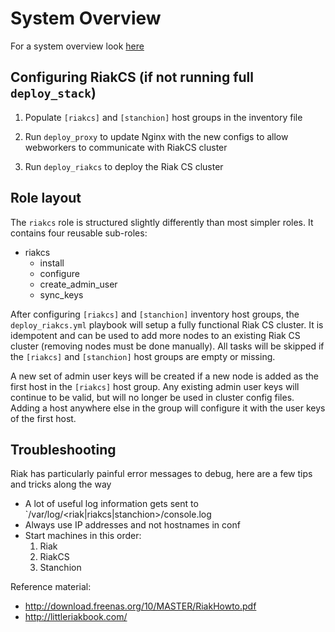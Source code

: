 # System Overview

For a system overview look [here](https://docs.google.com/document/d/1F5KjtyXmvGcl4nHf6U8_teMgM4ezo0OJPCUN0AOiGo8/edit#heading=h.9iy7nsyi5rzy)

## Configuring RiakCS (if not running full `deploy_stack`)

1. Populate `[riakcs]` and `[stanchion]` host groups in the inventory file

2. Run `deploy_proxy` to update Nginx with the new configs to allow webworkers to communicate with RiakCS cluster

3. Run `deploy_riakcs` to deploy the Riak CS cluster

## Role layout

The `riakcs` role is structured slightly differently than most simpler roles. It contains four reusable sub-roles:

- riakcs
  - install
  - configure
  - create_admin_user
  - sync_keys

After configuring `[riakcs]` and `[stanchion]` inventory host groups, the `deploy_riakcs.yml` playbook will setup a fully functional Riak CS cluster. It is idempotent and can be used to add more nodes to an existing Riak CS cluster (removing nodes must be done manually). All tasks will be skipped if the `[riakcs]` and `[stanchion]` host groups are empty or missing.

A new set of admin user keys will be created if a new node is added as the first host in the `[riakcs]` host group. Any existing admin user keys will continue to be valid, but will no longer be used in cluster config files. Adding a host anywhere else in the group will configure it with the user keys of the first host.

## Troubleshooting

Riak has particularly painful error messages to debug, here are a few tips and tricks along the way

- A lot of useful log information gets sent to `/var/log/<riak|riakcs|stanchion>/console.log
- Always use IP addresses and not hostnames in conf
- Start machines in this order:
  1. Riak
  2. RiakCS
  3. Stanchion

Reference material:

- http://download.freenas.org/10/MASTER/RiakHowto.pdf
- http://littleriakbook.com/
